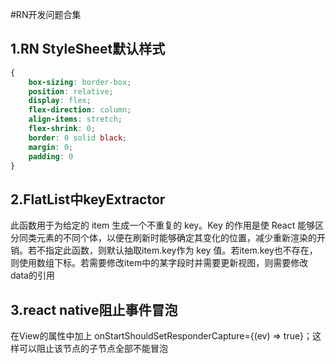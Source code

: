 #RN开发问题合集

## 1.RN StyleSheet默认样式
```css
{
    box-sizing: border-box;
    position: relative;
    display: flex;
    flex-direction: column;
    align-items: stretch;
    flex-shrink: 0;
    border: 0 solid black;
    margin: 0;
    padding: 0
}
```

## 2.FlatList中keyExtractor

此函数用于为给定的 item 生成一个不重复的 key。Key 的作用是使 React 能够区分同类元素的不同个体，以便在刷新时能够确定其变化的位置，减少重新渲染的开销。若不指定此函数，则默认抽取item.key作为 key 值。若item.key也不存在，则使用数组下标。若需要修改item中的某字段时并需要更新视图，则需要修改data的引用
## 3.react native阻止事件冒泡

在View的属性中加上 onStartShouldSetResponderCapture={(ev) => true}；这样可以阻止该节点的子节点全部不能冒泡
